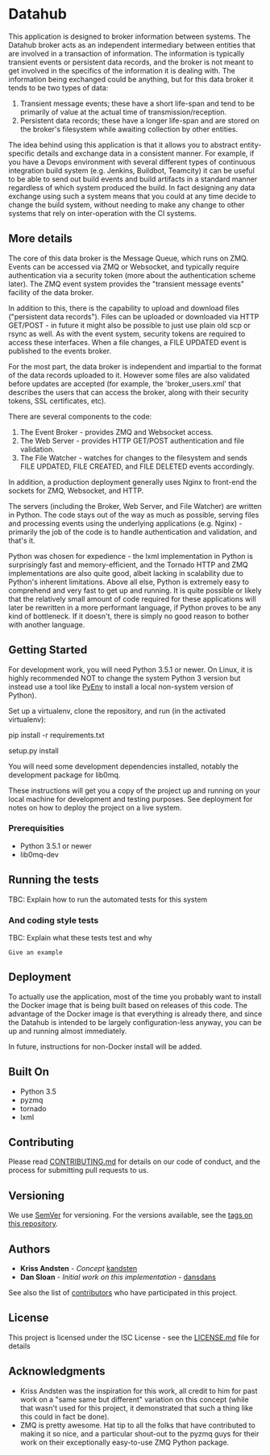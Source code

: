 # Datahub

This application is designed to broker information between systems. The Datahub broker acts as an independent intermediary between entities that are involved in a transaction of information. The information is typically transient events or persistent data records, and the broker is not meant to get involved in the specifics of the information it is dealing with.
The information being exchanged could be anything, but for this data broker it tends to be two types of data:

1. Transient message events; these have a short life-span and tend to be primarily of value at the actual time of transmission/reception.
2. Persistent data records; these have a longer life-span and are stored on the broker's filesystem while awaiting collection by other entities.

The idea behind using this application is that it allows you to abstract entity-specific details and exchange data in a consistent manner. For example, if you have a Devops environment with several different types of continuous integration build system (e.g. Jenkins, Buildbot, Teamcity) it can be useful to be able to send out build events and build artifacts in a standard manner regardless of which system produced the build. In fact designing any data exchange using such a system means that you could at any time decide to change the build system, without needing to make any change to other systems that rely on inter-operation with the CI systems.

## More details

The core of this data broker is the Message Queue, which runs on ZMQ. Events can be accessed via ZMQ or Websocket, and typically require authentication via a security token (more about the authentication scheme later). The ZMQ event system provides the "transient message events" facility of the data broker.

In addition to this, there is the capability to upload and download files ("persistent data records"). Files can be uploaded or downloaded via HTTP GET/POST - in future it might also be possible to just use plain old scp or rsync as well. As with the event system, security tokens are required to access these interfaces. When a file changes, a FILE UPDATED event is published to the events broker.

For the most part, the data broker is independent and impartial to the format of the data records uploaded to it. However some files are also validated before updates are accepted (for example, the 'broker_users.xml' that describes the users that can access the broker, along with their security tokens, SSL certificates, etc).

There are several components to the code:

1. The Event Broker - provides ZMQ and Websocket access.
2. The Web Server - provides HTTP GET/POST authentication and file validation.
3. The File Watcher - watches for changes to the filesystem and sends FILE UPDATED, FILE CREATED, and FILE DELETED events accordingly.

In addition, a production deployment generally uses Nginx to front-end the sockets for ZMQ, Websocket, and HTTP.

The servers (including the Broker, Web Server, and File Watcher) are written in Python. The code stays out of the way as much as possible, serving files and processing events using the underlying applications (e.g. Nginx) - primarily the job of the code is to handle authentication and validation, and that's it.

Python was chosen for expedience - the lxml implementation in Python is surprisingly fast and memory-efficient, and the Tornado HTTP and ZMQ implementations are also quite good, albeit lacking in scalability due to Python's inherent limitations. Above all else, Python is extremely easy to comprehend and very fast to get up and running. It is quite possible or likely that the relatively small amount of code required for these applications will later be rewritten in a more performant language, if Python proves to be any kind of bottleneck. If it doesn't, there is simply no good reason to bother with another language.

## Getting Started

For development work, you will need Python 3.5.1 or newer. On Linux, it is highly recommended NOT to change the system Python 3 version but instead use a tool like [PyEnv](https://github.com/yyuu/pyenv) to install a local non-system version of Python).

Set up a virtualenv, clone the repository, and run (in the activated virtualenv):

  pip install -r requirements.txt

  setup.py install

You will need some development dependencies installed, notably the development package for lib0mq.

These instructions will get you a copy of the project up and running on your local machine for development and testing purposes. See deployment for notes on how to deploy the project on a live system.

### Prerequisities

* Python 3.5.1 or newer
* lib0mq-dev

## Running the tests

TBC: Explain how to run the automated tests for this system

### And coding style tests

TBC: Explain what these tests test and why

```
Give an example
```

## Deployment

To actually use the application, most of the time you probably want to install the Docker image that is being built based on releases of this code. The advantage of the Docker image is that everything is already there, and since the Datahub is intended to be largely configuration-less anyway, you can be up and running almost immediately.

In future, instructions for non-Docker install will be added.

## Built On

* Python 3.5
* pyzmq
* tornado
* lxml

## Contributing

Please read [CONTRIBUTING.md](CONTRIBUTING.md) for details on our code of conduct, and the process for submitting pull requests to us.

## Versioning

We use [SemVer](http://semver.org/) for versioning. For the versions available, see the [tags on this repository](https://github.com/dansdans/datahub/tags).

## Authors

* **Kriss Andsten** - *Concept* [kandsten](https://github.com/kandsten/)
* **Dan Sloan** - *Initial work on this implementation* - [dansdans](https://github.com/dansdans)

See also the list of [contributors](https://github.com/dansdans/datahub/contributors) who have participated in this project.

## License

This project is licensed under the ISC License - see the [LICENSE.md](LICENSE.md) file for details

## Acknowledgments

* Kriss Andsten was the inspiration for this work, all credit to him for past work on a "same same but different" variation on this concept (while that wasn't used for this project, it demonstrated that such a thing like this could in fact be done).
* ZMQ is pretty awesome. Hat tip to all the folks that have contributed to making it so nice, and a particular shout-out to the pyzmq guys for their work on their exceptionally easy-to-use ZMQ Python package.
